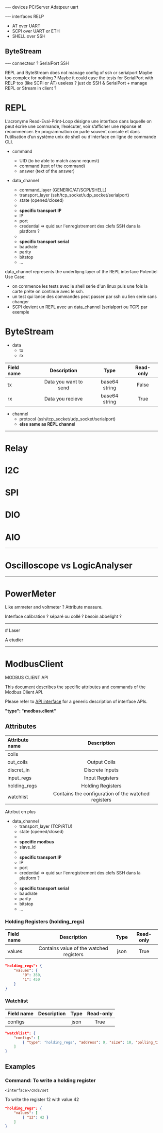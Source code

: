 
--- devices
PC/Server
Adatpeur uart

--- interfaces
RELP
  - AT over UART
  - SCPI over UART or ETH
  - SHELL over SSH

ByteStream
  -

--- connecteur ?
SerialPort
SSH



REPL and ByteStream does not manage config of ssh or serialport
Maybe too complex for nothing ?
Maybe it could ease the tests for SerialPort with RELP too (like SCPI or AT)
useless ? just do SSH & SerialPort + manage REPL or Stream in client ?

# REPL

L’acronyme Read-Eval-Print-Loop désigne une interface dans laquelle on peut écrire une commande, l’exécuter, voir s’afficher une réponse et recommencer.
En programmation on parle souvent console et dans l’utilisation d’un système unix de shell ou d’interface en ligne de commande CLI.


- command
  - UID (to be able to match async request)
  - command (text of the command)
  - answer (text of the answer)

- data_channel
  - command_layer (GENERIC/AT/SCPI/SHELL)
  - transport_layer (ssh/tcp_socket/udp_socket/serialport)
  - state (opened/closed)
  - 
  - **specific transport IP**
  - IP
  - port
  - credential => quid sur l'enregistrement des clefs SSH dans la platform ?
  -
  - **specific transport serial**
  - baudrate
  - parity
  - bitstop
  - ...

data_channel represents the underliyng layer of the REPL interface
Potentiel Use Case:
  - on commence les tests avec le shell serie d'un linux puis une fois la carte préte on continue avec le ssh.
  - un test qui lance des commandes peut passer par ssh ou lien serie sans changer
  - SCPI devient un REPL avec un data_channel (serialport ou TCP) par exemple

# ByteStream

- data
  - tx
  - rx
  
| Field name |      Description      |     Type      | Read-only |
| :--------- | :-------------------: | :-----------: | :-------: |
| tx         | Data you want to send | base64 string |   False   |
| rx         |   Data you recieve    | base64 string |   True    |


- channel
  - protocol (ssh/tcp_socket/udp_socket/serialport)
  - **else same as REPL channel**



-----------------------------------------------------


# Relay

# I2C

# SPI

# DIO

# AIO

-----------------------------------------------------
# Oscilloscope vs LogicAnalyser



-----------------------------------------------------
# PowerMeter

Like ammeter and voltmeter ?
Attribute measure.

Interface calibration ? séparé ou collé ? besoin abbelight ?

-----------------------------------------------------
# Laser

A etudier 



-----------------------------------------------------

# ModbusClient


MODBUS CLIENT API

This document describes the specific attributes and commands of the Modbus Client API.

Please refer to [API interface](api_interface.md) for a generic description of interface APIs.

**"type": "modbus.client"**

## Attributes

| Attribute name |                     Description                     |
| :------------- | :-------------------------------------------------: |
| coils          |                                                     |
| out_coils      |                    Output Coils                     |
| discret_in     |                   Discrete Inputs                   |
| input_regs     |                   Input Registers                   |
| holding_regs   |                  Holding Registers                  |
| watchlist      | Contains the configuration of the watched registers |


Attribut en plus
- data_channel
  - transport_layer (TCP/RTU)
  - state (opened/closed)
  -
  - **specific modbus**
  - slave_id
  - 
  - **specific transport IP**
  - IP
  - port
  - credential => quid sur l'enregistrement des clefs SSH dans la platform ?
  -
  - **specific transport serial**
  - baudrate
  - parity
  - bitstop
  - ...


### Holding Registers (holding_regs)

| Field name |                     Description                     | Type | Read-only |
| :--------- | :-------------------------------------------------: | :--: | :-------: |
| values     |       Contains value of the watched registers       | json |   True    |

```json
"holding_regs": {
    "values": {
        "0": 350,
        "1": 450
    }
}
```

### Watchlist

| Field name | Description | Type | Read-only |
| :--------- | :---------: | :--: | :-------: |
| configs    |             | json |   True    |

```json
"watchlist": {
    "configs": [
        { "type": "holding_regs", "address": 0, "size": 10, "polling_time_s": 2.5 }
    ]
}
```

## Examples


### Command: To write a holding register

`<interface>/cmds/set`

To write the register 12 with value 42

```json
"holding_regs": {
    "values": [
        { "12": 42 }
    ]
}
```
